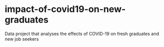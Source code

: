 # impact-of-covid19-on-new-graduates
Data project that analyses the effects of COVID-19 on fresh graduates and new job seekers

